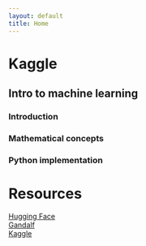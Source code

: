 ```yaml
---
layout: default
title: Home
---
```

# Kaggle

## Intro to machine learning

### Introduction

### Mathematical concepts

### Python implementation

# Resources

[Hugging Face](https://huggingface.co/)  
[Gandalf](https://gandalf.lakera.ai/intro)  
[Kaggle](https://www.kaggle.com/)
